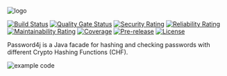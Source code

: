 ![logo](https://i.imgur.com/BAAwsxr.png "Password4j logo")

[![Build Status](https://travis-ci.org/firaja/password4j.svg?branch=master)](https://travis-ci.org/firaja/password4j)
[![Quality Gate Status](https://sonarcloud.io/api/project_badges/measure?project=firaja_password4j&metric=alert_status)](https://sonarcloud.io/dashboard?id=firaja_password4j)
[![Security Rating](https://sonarcloud.io/api/project_badges/measure?project=firaja_password4j&metric=security_rating)](https://sonarcloud.io/dashboard?id=firaja_password4j)
[![Reliability Rating](https://sonarcloud.io/api/project_badges/measure?project=firaja_password4j&metric=reliability_rating)](https://sonarcloud.io/dashboard?id=firaja_password4j)
[![Maintainability Rating](https://sonarcloud.io/api/project_badges/measure?project=firaja_password4j&metric=sqale_rating)](https://sonarcloud.io/dashboard?id=firaja_password4j)
[![Coverage](https://sonarcloud.io/api/project_badges/measure?project=firaja_password4j&metric=coverage)](https://sonarcloud.io/dashboard?id=firaja_password4j)
[![Pre-release](https://img.shields.io/github/v/tag/firaja/password4j?include_prereleases&label=pre-release)](https://img.shields.io/github/v/tag/firaja/password4j?include_prereleases&label=pre-release)
[![License](https://img.shields.io/badge/License-Apache%202.0-blue.svg)](https://opensource.org/licenses/Apache-2.0)

Password4j is a Java facade for hashing and checking passwords with different Crypto Hashing Functions (CHF).

![example code](https://i.imgur.com/tvUDOnW.png)
